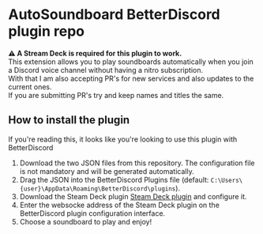 # AutoSoundboard BetterDiscord plugin repo
**⚠️ A Stream Deck is required for this plugin to work.**  
This extension allows you to play soundboards automatically when you join a Discord voice channel without having a nitro subscription.  
With that I am also accepting PR's for new services and also updates to the current ones.  
If you are submitting PR's try and keep names and titles the same.
## How to install the plugin
If you're reading this, it looks like you're looking to use this plugin with BetterDiscord
1) Download the two JSON files from this repository. The configuration file is not mandatory and will be generated automatically.
2) Drag the JSON into the BetterDiscord Plugins file (default: `C:\Users\{user}\AppData\Roaming\BetterDiscord\plugins`).
3) Download the Steam Deck plugin [Steam Deck plugin](https://github.com/rvHoney/autosoundboard-betterdiscord) and configure it.
4) Enter the websocke address of the Steam Deck plugin on the BetterDiscord plugin configuration interface.
5) Choose a soundboard to play and enjoy!
